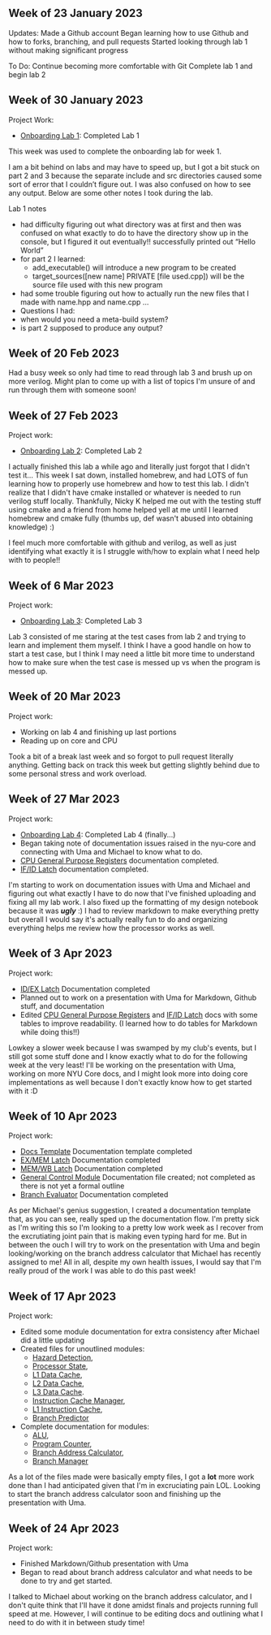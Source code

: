 ## Week of 23 January 2023

Updates:
Made a Github account
Began learning how to use Github and how to forks, branching, and pull requests
Started looking through lab 1 without making significant progress

To Do:
Continue becoming more comfortable with Git
Complete lab 1 and begin lab 2

## Week of 30 January 2023

Project Work:
* [Onboarding Lab 1](https://github.com/gil92723/Week-1.git): Completed Lab 1

This week was used to complete the onboarding lab for week 1.

I am a bit behind on labs and may have to speed up, but I got a bit stuck on part 2 and 3 because the separate include and src directories caused some sort of error that I couldn’t figure out. I was also confused on how to see any output. Below are some other notes I took during the lab.
 
Lab 1 notes

* had difficulty figuring out what directory was at first and then was confused on what exactly to do to have the directory show up in the console, but I figured it out eventually!!
successfully printed out “Hello World”
* for part 2 I learned:
  * add_executable() will introduce a new program to be created
  * target_sources([new name] PRIVATE [file used.cpp]) will be the source file used with this new program
* had some trouble figuring out how to actually run the new files that I made with name.hpp and name.cpp …
* Questions I had:
*   when would you need a meta-build system?
*   is part 2 supposed to produce any output?
 
## Week of 20 Feb 2023

Had a busy week so only had time to read through lab 3 and brush up on more verilog. Might plan to come up with a list of topics I'm unsure of and run through them with someone soon!

## Week of 27 Feb 2023

Project work:
* [Onboarding Lab 2](https://github.com/gil92723/onboarding-lab-2.git): Completed Lab 2

I actually finished this lab a while ago and literally just forgot that I didn't test it... This week I sat down, installed homebrew, and had LOTS of fun learning how to properly use homebrew and how to test this lab. I didn't realize that I didn't have cmake installed or whatever is needed to run verilog stuff locally. Thankfully, Nicky K helped me out with the testing stuff using cmake and a friend from home helped yell at me until I learned homebrew and cmake fully (thumbs up, def wasn't abused into obtaining knowledge) :)

I feel much more comfortable with github and verilog, as well as just identifying what exactly it is I struggle with/how to explain what I need help with to people!!

## Week of 6 Mar 2023

Project work:
* [Onboarding Lab 3](https://github.com/gil92723/onboarding-lab-3.git): Completed Lab 3

Lab 3 consisted of me staring at the test cases from lab 2 and trying to learn and implement them myself. I think I have a good handle on how to start a test case, but I think I may need a little bit more time to understand how to make sure when the test case is messed up vs when the program is messed up.

## Week of 20 Mar 2023

Project work:
* Working on lab 4 and finishing up last portions
* Reading up on core and CPU

Took a bit of a break last week and so forgot to pull request literally anything. Getting back on track this week but getting slightly behind due to some personal stress and work overload.

## Week of 27 Mar 2023

Project work:
* [Onboarding Lab 4](https://github.com/gil92723/onboarding-lab-4.git): Completed Lab 4 (finally...)
* Began taking note of documentation issues raised in the nyu-core and connecting with Uma and Michael to know what to do.
* [CPU General Purpose Registers](https://github.com/gil92723/nyu-core/blob/51352f844e05e11fb531a43f4f41c34609895086/module_functionality/00_CPU_general_purpose_registers.md) documentation completed.
* [IF/ID Latch](https://github.com/gil92723/nyu-core/blob/51352f844e05e11fb531a43f4f41c34609895086/module_functionality/01_IF_ID_latch.md) documentation completed.

I'm starting to work on documentation issues with Uma and Michael and figuring out what exactly I have to do now that I've finished uploading and fixing all my lab work. I also fixed up the formatting of my design notebook because it was _**ugly**_ :) I had to review markdown to make everything pretty but overall I would say it's actually really fun to do and organizing everything helps me review how the processor works as well.

## Week of 3 Apr 2023

Project work:
* [ID/EX Latch](https://github.com/gil92723/nyu-core/blob/74b0cf3105e0532e48b7c58869802cf8e0e9f682/module_functionality/02_ID_EX_Latch.md) Documentation completed
* Planned out to work on a presentation with Uma for Markdown, Github stuff, and documentation
* Edited [CPU General Purpose Registers](https://github.com/gil92723/nyu-core/blob/51352f844e05e11fb531a43f4f41c34609895086/module_functionality/00_CPU_general_purpose_registers.md) and [IF/ID Latch](https://github.com/gil92723/nyu-core/blob/51352f844e05e11fb531a43f4f41c34609895086/module_functionality/01_IF_ID_latch.md) docs with some tables to improve readability. (I learned how to do tables for Markdown while doing this!!)

Lowkey a slower week because I was swamped by my club's events, but I still got some stuff done and I know exactly what to do for the following week at the very least! I'll be working on the presentation with Uma, working on more NYU Core docs, and I might look more into doing core implementations as well because I don't exactly know how to get started with it :D

## Week of 10 Apr 2023

Project work:
* [Docs Template](https://github.com/gil92723/nyu-core/blob/5e69daf2408a299ef6d88af0abf6836bfe90b7e7/module_functionality/doc_template.md) Documentation template completed
* [EX/MEM Latch](https://github.com/gil92723/nyu-core/blob/5e69daf2408a299ef6d88af0abf6836bfe90b7e7/module_functionality/03_EX_MEM_Latch.md) Documentation completed
* [MEM/WB Latch](https://github.com/gil92723/nyu-core/blob/5e69daf2408a299ef6d88af0abf6836bfe90b7e7/module_functionality/04_MEM_WB_Latch.md) Documentation completed
* [General Control Module](https://github.com/gil92723/nyu-core/blob/5e69daf2408a299ef6d88af0abf6836bfe90b7e7/module_functionality/05_General_Control_Module.md) Documentation file created; not completed as there is not yet a formal outline
* [Branch Evaluator](https://github.com/gil92723/nyu-core/blob/5e69daf2408a299ef6d88af0abf6836bfe90b7e7/module_functionality/06_Branch_Evaluator.md) Documentation completed

As per Michael's genius suggestion, I created a documentation template that, as you can see, really sped up the documentation flow. I'm pretty sick as I'm writing this so I'm looking to a pretty low work week as I recover from the excrutiating joint pain that is making even typing hard for me. But in between the ouch I will try to work on the presentation with Uma and begin looking/working on the branch address calculator that Michael has recently assigned to me! All in all, despite my own health issues, I would say that I'm really proud of the work I was able to do this past week!

## Week of 17 Apr 2023

Project work:
* Edited some module documentation for extra consistency after Michael did a little updating
* Created files for unoutlined modules: 
  * [Hazard Detection](https://github.com/gil92723/nyu-core/blob/882c232dce2ebfde1c3f539aada07a2ea084ad10/Documentation/Module-Docs/07_Hazard_Detection.md), 
  * [Processor State](https://github.com/gil92723/nyu-core/blob/882c232dce2ebfde1c3f539aada07a2ea084ad10/Documentation/Module-Docs/08_Processor_State.md), 
  * [L1 Data Cache](https://github.com/gil92723/nyu-core/blob/882c232dce2ebfde1c3f539aada07a2ea084ad10/Documentation/Module-Docs/10_L1_Data_Cache.md),
  * [L2 Data Cache](https://github.com/gil92723/nyu-core/blob/882c232dce2ebfde1c3f539aada07a2ea084ad10/Documentation/Module-Docs/11_L2_Data_Cache.md),  
  * [L3 Data Cache](https://github.com/gil92723/nyu-core/blob/882c232dce2ebfde1c3f539aada07a2ea084ad10/Documentation/Module-Docs/12_L3_Data_Cache.md).
  * [Instruction Cache Manager](https://github.com/gil92723/nyu-core/blob/882c232dce2ebfde1c3f539aada07a2ea084ad10/Documentation/Module-Docs/13_Instruction_Cache_Manager.md),
  * [L1 Instruction Cache](https://github.com/gil92723/nyu-core/blob/882c232dce2ebfde1c3f539aada07a2ea084ad10/Documentation/Module-Docs/14_L1_Instruction_Cache.md),
  * [Branch Predictor](https://github.com/gil92723/nyu-core/blob/882c232dce2ebfde1c3f539aada07a2ea084ad10/Documentation/Module-Docs/16_Branch_Predictor.md)
* Complete documentation for modules:
  * [ALU](https://github.com/gil92723/nyu-core/blob/882c232dce2ebfde1c3f539aada07a2ea084ad10/Documentation/Module-Docs/09_ALU.md),
  * [Program Counter](https://github.com/gil92723/nyu-core/blob/882c232dce2ebfde1c3f539aada07a2ea084ad10/Documentation/Module-Docs/15_Program_Counter.md),
  * [Branch Address Calculator](https://github.com/gil92723/nyu-core/blob/882c232dce2ebfde1c3f539aada07a2ea084ad10/Documentation/Module-Docs/17_Branch_Address_Calculator.md),
  * [Branch Manager](https://github.com/gil92723/nyu-core/blob/882c232dce2ebfde1c3f539aada07a2ea084ad10/Documentation/Module-Docs/18_Branch_Manager.md)

As a lot of the files made were basically empty files, I got a **lot** more work done than I had anticipated given that I'm in excruciating pain LOL. Looking to start the branch address calculator soon and finishing up the presentation with Uma.

## Week of 24 Apr 2023

Project work:
* Finished Markdown/Github presentation with Uma
* Began to read about branch address calculator and what needs to be done to try and get started.

I talked to Michael about working on the branch address calculator, and I don't quite think that I'll have it done amidst finals and projects running full speed at me. However, I will continue to be editing docs and outlining what I need to do with it in between study time!
